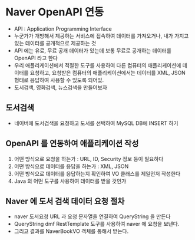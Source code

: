 # Naver OpenAPI 연동
* API : Application Programming Interface
* 누군가가 개방해서 제공하는 서비스에 접속하여 데이터를 가져오거나, 내가 가지고 있는 데이터를 공개적으로 제공하는 것
* API 에는 유료, 무료 공개 데이터가 있는데 보통 무료로 공개하는 데이터를 OpenAPI 라고 한다
* 우리 애플리케이션에서 적절한 도구를 사용하여 다른 컴퓨터의 애플리케이션에 데이터를 요청하고, 요청받은 컴퓨터의 애플리케이션에서는 데이터를 XML, JSON 형태로 응답하여 사용할 수 있도록 되어있.
* 도서검색, 영화검색, 뉴스검색을 만들어보자

## 도서검색
* 네이버에 도서검색을 요청하고 도서를 선택하여 MySQL DB에  INSERT 하기

## OpenAPI 를 연동하여 애플리케이션 작성
1. 어떤 방식으로 요청을 하는가 : URL, ID, Security 정보 등이 필요하다
2. 어떤 방식으로 데이터를 응답을 하는가 : XML, JSON
3. 어떤 방식으로 데이터를 응답하는지 확인하여 VO 클래스를 제일먼저 작성한다
4. Java 의 어떤 도구를 사용하여 데이터를 받을 것인가

## Naver 에 도서 검색 데이터 요청 절차
* naver 도서요청 URL 과 요청 문자열을 연결하여 QueryString 을 만든다
* QueryString dmf RestTemplate 도구를 사용하여 naver 에 요청을 보낸다.
* 그리고 결과를 NaverBookVO 객체를 통해서 받는다.